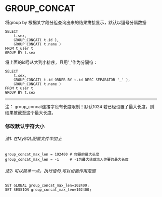 # GROUP_CONCAT

将group by 根据某字段分组查询出来的结果拼接显示，默认以逗号分隔数据

```shell
SELECT
    t.sex,
    GROUP_CONCAT( t.id ),
    GROUP_CONCAT( t.name )
FROM t_user t
GROUP BY t.sex
```

将上面的id号从大到小排序，且用'_'作为分隔符：

```shell
SELECT
    t.sex,
    GROUP_CONCAT( t.id ORDER BY t.id DESC SEPARATOR '_' ),
    GROUP_CONCAT( t.name )
FROM t_user t
GROUP BY t.sex
```

---

注： group_concat连接字段有长度限制！默认1024
                若已经设置了最大长度，则结果被截至这个最大长度。

### 修改默认字符大小

###### 法1: 在MySQL配置文件中加上

```
group_concat_max_len = 102400 # 你要的最大长度
group_concat_max_len = -1     # -1为最大值或填入你要的最大长度
```

###### 法2: 可以简单一点，执行语句,可以设置作用范围

```shell
SET GLOBAL group_concat_max_len=102400;
SET SESSION group_concat_max_len=102400;
```
